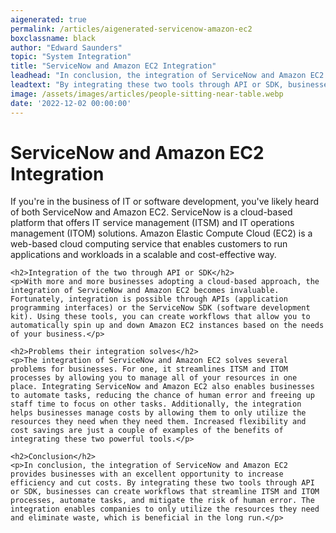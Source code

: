 ```yaml
---
aigenerated: true
permalink: /articles/aigenerated-servicenow-amazon-ec2
boxclassname: black
author: "Edward Saunders"
topic: "System Integration"
title: "ServiceNow and Amazon EC2 Integration"
leadhead: "In conclusion, the integration of ServiceNow and Amazon EC2 provides businesses with an excellent opportunity to increase efficiency and cut costs"
leadtext: "By integrating these two tools through API or SDK, businesses can create workflows that streamline ITSM and ITOM processes, automate tasks, and mitigate the risk of human error. The integration enables companies to only utilize the resources they need and eliminate waste, which is beneficial in the long run."
image: /assets/images/articles/people-sitting-near-table.webp
date: '2022-12-02 00:00:00'
---
```

<div class="arttext">	<h1>ServiceNow and Amazon EC2 Integration</h1>
	<p>If you're in the business of IT or software development, you've likely heard of both ServiceNow and Amazon EC2. ServiceNow is a cloud-based platform that offers IT service management (ITSM) and IT operations management (ITOM) solutions. Amazon Elastic Compute Cloud (EC2) is a web-based cloud computing service that enables customers to run applications and workloads in a scalable and cost-effective way.</p>

	<h2>Integration of the two through API or SDK</h2>
	<p>With more and more businesses adopting a cloud-based approach, the integration of ServiceNow and Amazon EC2 becomes invaluable. Fortunately, integration is possible through APIs (application programming interfaces) or the ServiceNow SDK (software development kit). Using these tools, you can create workflows that allow you to automatically spin up and down Amazon EC2 instances based on the needs of your business.</p>

	<h2>Problems their integration solves</h2>
	<p>The integration of ServiceNow and Amazon EC2 solves several problems for businesses. For one, it streamlines ITSM and ITOM processes by allowing you to manage all of your resources in one place. Integrating ServiceNow and Amazon EC2 also enables businesses to automate tasks, reducing the chance of human error and freeing up staff time to focus on other tasks. Additionally, the integration helps businesses manage costs by allowing them to only utilize the resources they need when they need them. Increased flexibility and cost savings are just a couple of examples of the benefits of integrating these two powerful tools.</p>

	<h2>Conclusion</h2>
	<p>In conclusion, the integration of ServiceNow and Amazon EC2 provides businesses with an excellent opportunity to increase efficiency and cut costs. By integrating these two tools through API or SDK, businesses can create workflows that streamline ITSM and ITOM processes, automate tasks, and mitigate the risk of human error. The integration enables companies to only utilize the resources they need and eliminate waste, which is beneficial in the long run.</p>
</div>